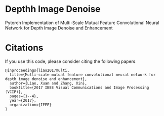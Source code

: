 # Depthh Image Denoise 

Pytorch Implementation of Multi-Scale Mutual Feature Convolutional Neural Network for Depth Image Denoise and Enhancement

# Citations

If you use this code, please consider citing the following papers

```
@inproceedings{liao2017multi,
  title={Multi-scale mutual feature convolutional neural network for depth image denoise and enhancement},
  author={Liao, Xuan and Zhang, Xin},
  booktitle={2017 IEEE Visual Communications and Image Processing (VCIP)},
  pages={1--4},
  year={2017},
  organization={IEEE}
}
```